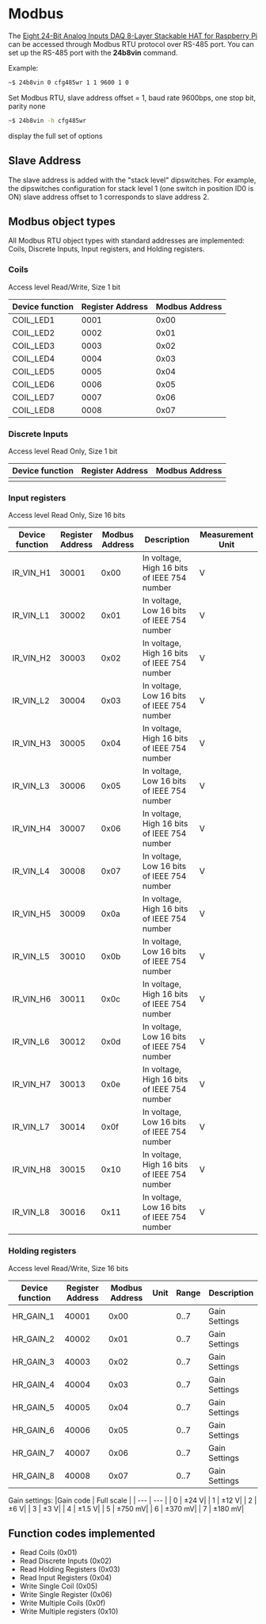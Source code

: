 

# Modbus

The [Eight 24-Bit Analog Inputs DAQ 8-Layer Stackable HAT for Raspberry Pi](https://sequentmicrosystems.com/products/eight-24-bit-analog-inputs-daq-8-layer-stackable-hat-for-raspberry-pi) can be accessed through Modbus RTU protocol over RS-485 port.
You can set up the RS-485 port with the **24b8vin** command.

Example:
```bash
~$ 24b8vin 0 cfg485wr 1 1 9600 1 0
```
Set Modbus RTU, slave address offset = 1, baud rate 9600bps, one stop bit, parity none
```bash
~$ 24b8vin -h cfg485wr
```
display the full set of options

## Slave Address
The slave address is added with the "stack level" dipswitches. For example, the dipswitches configuration for stack level 1  (one switch in position ID0 is ON) slave address offset to 1 corresponds to slave address 2.

## Modbus object types
All Modbus RTU object types with standard addresses are implemented: Coils, Discrete Inputs, Input registers, and Holding registers.

### Coils

Access level Read/Write, Size 1 bit

| Device function | Register Address | Modbus Address |
| --- | --- | --- |
| COIL_LED1 | 0001 | 0x00 |
| COIL_LED2 | 0002 | 0x01 |
| COIL_LED3 | 0003 | 0x02 |
| COIL_LED4 | 0004 | 0x03 |
| COIL_LED5 | 0005 | 0x04 |
| COIL_LED6 | 0006 | 0x05 |
| COIL_LED7 | 0007 | 0x06 |
| COIL_LED8 | 0008 | 0x07 |


### Discrete Inputs

Access level Read Only, Size 1 bit

| Device function | Register Address | Modbus Address |
| --- | --- | --- |
| | | |


### Input registers

Access level Read Only, Size 16 bits

| Device function | Register Address | Modbus Address| Description | Measurement Unit |
| --- | --- | --- | --- | --- |
| IR_VIN_H1| 30001 | 0x00 | In voltage, High 16 bits of IEEE 754 number | V |
| IR_VIN_L1| 30002 | 0x01 | In voltage, Low 16 bits of IEEE 754 number | V |
| IR_VIN_H2| 30003 | 0x02 | In voltage, High 16 bits of IEEE 754 number | V |
| IR_VIN_L2| 30004 | 0x03 | In voltage, Low 16 bits of IEEE 754 number | V |
| IR_VIN_H3| 30005 | 0x04 | In voltage, High 16 bits of IEEE 754 number | V |
| IR_VIN_L3| 30006 | 0x05 | In voltage, Low 16 bits of IEEE 754 number | V |
| IR_VIN_H4| 30007 | 0x06 | In voltage, High 16 bits of IEEE 754 number | V |
| IR_VIN_L4| 30008 | 0x07 | In voltage, Low 16 bits of IEEE 754 number | V |
| IR_VIN_H5| 30009 | 0x0a | In voltage, High 16 bits of IEEE 754 number | V |
| IR_VIN_L5| 30010 | 0x0b | In voltage, Low 16 bits of IEEE 754 number | V |
| IR_VIN_H6| 30011 | 0x0c | In voltage, High 16 bits of IEEE 754 number | V |
| IR_VIN_L6| 30012 | 0x0d | In voltage, Low 16 bits of IEEE 754 number | V |
| IR_VIN_H7| 30013 | 0x0e | In voltage, High 16 bits of IEEE 754 number | V |
| IR_VIN_L7| 30014 | 0x0f | In voltage, Low 16 bits of IEEE 754 number | V |
| IR_VIN_H8| 30015 | 0x10 | In voltage, High 16 bits of IEEE 754 number | V |
| IR_VIN_L8| 30016 | 0x11 | In voltage, Low 16 bits of IEEE 754 number | V |


### Holding registers

Access level Read/Write, Size 16 bits

| Device function | Register Address | Modbus Address | Unit | Range | Description |
| --- | --- | --- | --- | --- | --- |
| HR_GAIN_1 | 40001 | 0x00 |  | 0..7 | Gain Settings |
| HR_GAIN_2 | 40002 | 0x01 |  | 0..7 | Gain Settings |
| HR_GAIN_3 | 40003 | 0x02 |  | 0..7 | Gain Settings |
| HR_GAIN_4 | 40004 | 0x03 |  | 0..7 | Gain Settings |
| HR_GAIN_5 | 40005 | 0x04 |  | 0..7 | Gain Settings |
| HR_GAIN_6 | 40006 | 0x05 |  | 0..7 | Gain Settings |
| HR_GAIN_7 | 40007 | 0x06 |  | 0..7 | Gain Settings |
| HR_GAIN_8 | 40008 | 0x07 |  | 0..7 | Gain Settings |

Gain settings:
|Gain code | Full scale |
| --- | --- |
| 0 | ±24 V|
| 1 | ±12 V|
| 2 | ±6 V|
| 3 | ±3 V|
| 4 | ±1.5 V|
| 5 | ±750 mV|
| 6 | ±370 mV|
| 7 | ±180 mV|



## Function codes implemented

* Read Coils (0x01)
* Read Discrete Inputs (0x02)
* Read Holding Registers (0x03)
* Read Input Registers (0x04)
* Write Single Coil (0x05)
* Write Single Register (0x06)
* Write Multiple Coils (0x0f)
* Write Multiple registers (0x10)
